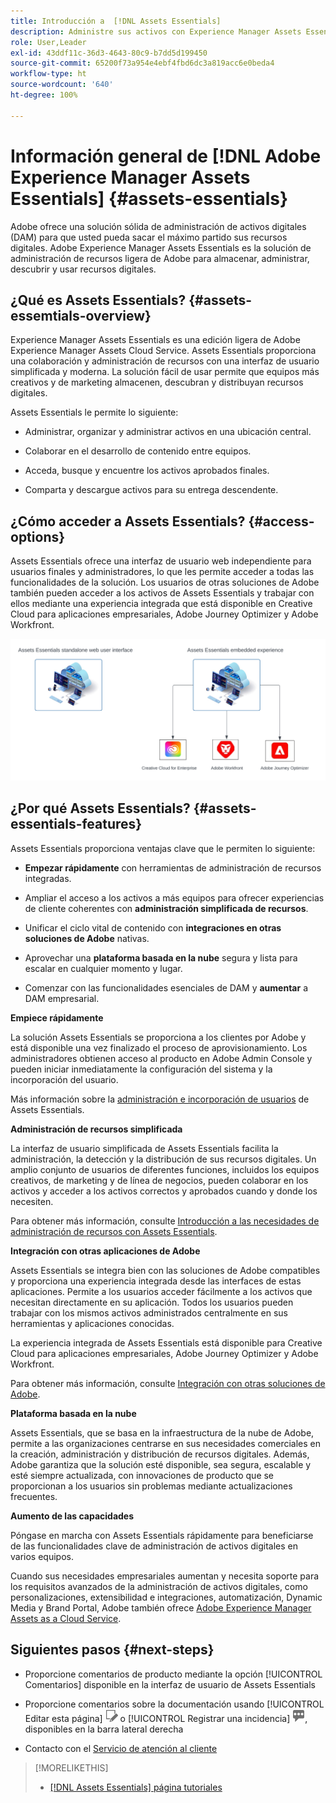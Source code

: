 ```yaml
---
title: Introducción a  [!DNL Assets Essentials]
description: Administre sus activos con Experience Manager Assets Essentials, una herramienta de administración de activos digitales ligera que funciona dentro de las aplicaciones de Experience Cloud.
role: User,Leader
exl-id: 43ddf11c-36d3-4643-80c9-b7dd5d199450
source-git-commit: 65200f73a954e4ebf4fbd6dc3a819acc6e0beda4
workflow-type: ht
source-wordcount: '640'
ht-degree: 100%

---
```


# Información general de [!DNL Adobe Experience Manager Assets Essentials] {#assets-essentials}

<!-- TBD: Update this banner to remove Beta label. 
![Banner image for beta docs](assets/do-not-localize/banner-image-beta-docs.png)

-->

Adobe ofrece una solución sólida de administración de activos digitales (DAM) para que usted pueda sacar el máximo partido sus recursos digitales. Adobe Experience Manager Assets Essentials es la solución de administración de recursos ligera de Adobe para almacenar, administrar, descubrir y usar recursos digitales.

## ¿Qué es Assets Essentials? {#assets-essemtials-overview}

Experience Manager Assets Essentials es una edición ligera de Adobe Experience Manager Assets Cloud Service. Assets Essentials proporciona una colaboración y administración de recursos con una interfaz de usuario simplificada y moderna. La solución fácil de usar permite que equipos más creativos y de marketing almacenen, descubran y distribuyan recursos digitales.

Assets Essentials le permite lo siguiente:

* Administrar, organizar y administrar activos en una ubicación central.

* Colaborar en el desarrollo de contenido entre equipos.

* Acceda, busque y encuentre los activos aprobados finales.

* Comparta y descargue activos para su entrega descendente.

## ¿Cómo acceder a Assets Essentials? {#access-options}

Assets Essentials ofrece una interfaz de usuario web independiente para usuarios finales y administradores, lo que les permite acceder a todas las funcionalidades de la solución. Los usuarios de otras soluciones de Adobe también pueden acceder a los activos de Assets Essentials y trabajar con ellos mediante una experiencia integrada que está disponible en Creative Cloud para aplicaciones empresariales, Adobe Journey Optimizer y Adobe Workfront.

![Integraciones con otras soluciones](assets/assets-essentials-integration.svg)

## ¿Por qué Assets Essentials? {#assets-essentials-features}

Assets Essentials proporciona ventajas clave que le permiten lo siguiente:

* **Empezar rápidamente** con herramientas de administración de recursos integradas.

* Ampliar el acceso a los activos a más equipos para ofrecer experiencias de cliente coherentes con **administración simplificada de recursos**.

* Unificar el ciclo vital de contenido con **integraciones en otras soluciones de Adobe** nativas.

* Aprovechar una **plataforma basada en la nube** segura y lista para escalar en cualquier momento y lugar.

* Comenzar con las funcionalidades esenciales de DAM y **aumentar** a DAM empresarial.

**Empiece rápidamente**

La solución Assets Essentials se proporciona a los clientes por Adobe y está disponible una vez finalizado el proceso de aprovisionamiento. Los administradores obtienen acceso al producto en Adobe Admin Console y pueden iniciar inmediatamente la configuración del sistema y la incorporación del usuario.

Más información sobre la [administración e incorporación de usuarios](deploy-administer.md) de Assets Essentials.

**Administración de recursos simplificada**

La interfaz de usuario simplificada de Assets Essentials facilita la administración, la detección y la distribución de sus recursos digitales. Un amplio conjunto de usuarios de diferentes funciones, incluidos los equipos creativos, de marketing y de línea de negocios, pueden colaborar en los activos y acceder a los activos correctos y aprobados cuando y donde los necesiten.

Para obtener más información, consulte [Introducción a las necesidades de administración de recursos con Assets Essentials](get-started.md).

**Integración con otras aplicaciones de Adobe**

Assets Essentials se integra bien con las soluciones de Adobe compatibles y proporciona una experiencia integrada desde las interfaces de estas aplicaciones. Permite a los usuarios acceder fácilmente a los activos que necesitan directamente en su aplicación. Todos los usuarios pueden trabajar con los mismos activos administrados centralmente en sus herramientas y aplicaciones conocidas.

La experiencia integrada de Assets Essentials está disponible para Creative Cloud para aplicaciones empresariales, Adobe Journey Optimizer y Adobe Workfront.

Para obtener más información, consulte [Integración con otras soluciones de Adobe](integration.md).

**Plataforma basada en la nube**

Assets Essentials, que se basa en la infraestructura de la nube de Adobe, permite a las organizaciones centrarse en sus necesidades comerciales en la creación, administración y distribución de recursos digitales. Además, Adobe garantiza que la solución esté disponible, sea segura, escalable y esté siempre actualizada, con innovaciones de producto que se proporcionan a los usuarios sin problemas mediante actualizaciones frecuentes.

**Aumento de las capacidades**

Póngase en marcha con Assets Essentials rápidamente para beneficiarse de las funcionalidades clave de administración de activos digitales en varios equipos.

Cuando sus necesidades empresariales aumentan y necesita soporte para los requisitos avanzados de la administración de activos digitales, como personalizaciones, extensibilidad e integraciones, automatización, Dynamic Media y Brand Portal, Adobe también ofrece [Adobe Experience Manager Assets as a Cloud Service](https://experienceleague.adobe.com/docs/experience-manager-cloud-service/content/assets/home.html?lang=es).


## Siguientes pasos {#next-steps}

* Proporcione comentarios de producto mediante la opción [!UICONTROL Comentarios] disponible en la interfaz de usuario de Assets Essentials

* Proporcione comentarios sobre la documentación usando [!UICONTROL Editar esta página] ![editar la página](assets/do-not-localize/edit-page.png) o [!UICONTROL Registrar una incidencia] ![crear una incidencia de GitHub](assets/do-not-localize/github-issue.png), disponibles en la barra lateral derecha

* Contacto con el [Servicio de atención al cliente](https://experienceleague.adobe.com/?support-solution=General&amp;lang=es#support)


>[!MORELIKETHIS]
>
>* [[!DNL Assets Essentials] página tutoriales](https://experienceleague.adobe.com/docs/experience-manager-learn/assets-essentials/overview.html?lang=es)
